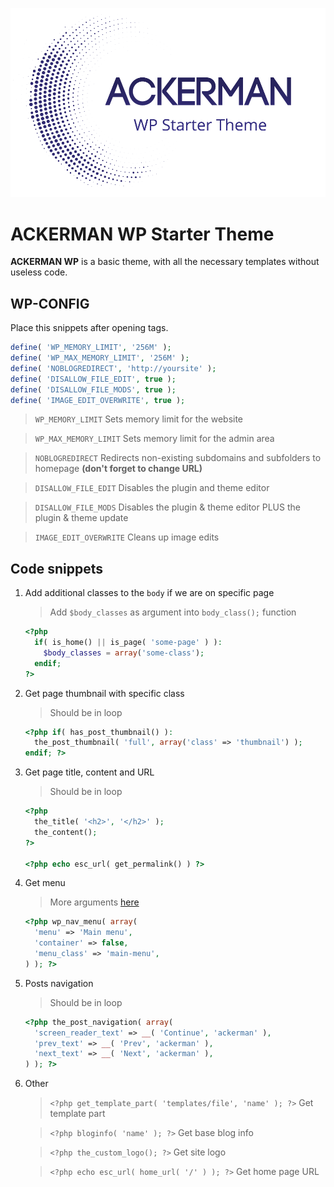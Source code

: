 ![ACKERMAN WP Starter Theme](/preview.png)

# ACKERMAN WP Starter Theme

**ACKERMAN WP** is a basic theme, with all the necessary templates without useless code.

## WP-CONFIG

Place this snippets after opening tags.

```php
define( 'WP_MEMORY_LIMIT', '256M' );
define( 'WP_MAX_MEMORY_LIMIT', '256M' );
define( 'NOBLOGREDIRECT', 'http://yoursite' );
define( 'DISALLOW_FILE_EDIT', true );
define( 'DISALLOW_FILE_MODS', true );
define( 'IMAGE_EDIT_OVERWRITE', true );
```

> `WP_MEMORY_LIMIT` Sets memory limit for the website

> `WP_MAX_MEMORY_LIMIT` Sets memory limit for the admin area

> `NOBLOGREDIRECT` Redirects non-existing subdomains and subfolders to homepage **(don't forget to change URL)**

> `DISALLOW_FILE_EDIT` Disables the plugin and theme editor

> `DISALLOW_FILE_MODS` Disables the plugin & theme editor PLUS the plugin & theme update

> `IMAGE_EDIT_OVERWRITE` Cleans up image edits

## Code snippets

1. Add additional classes to the `body` if we are on specific page

    > Add `$body_classes` as argument into `body_class();` function

    ```php
    <?php
      if( is_home() || is_page( 'some-page' ) ):
        $body_classes = array('some-class');
      endif;
    ?>
    ```

2. Get page thumbnail with specific class

    > Should be in loop

    ```php
    <?php if( has_post_thumbnail() ):
      the_post_thumbnail( 'full', array('class' => 'thumbnail') );
    endif; ?>
    ```

3. Get page title, content and URL

    > Should be in loop

    ```php
    <?php
      the_title( '<h2>', '</h2>' );
      the_content();
    ?>

    <?php echo esc_url( get_permalink() ) ?>
    ```

4. Get menu

    > More arguments [here](https://developer.wordpress.org/reference/functions/wp_nav_menu/)

    ```php
    <?php wp_nav_menu( array(
      'menu' => 'Main menu',
      'container' => false,
      'menu_class' => 'main-menu',
    ) ); ?>
    ```

5. Posts navigation

    > Should be in loop

    ```php
    <?php the_post_navigation( array(
      'screen_reader_text' => __( 'Continue', 'ackerman' ),
      'prev_text' => __( 'Prev', 'ackerman' ),
      'next_text' => __( 'Next', 'ackerman' ),
    ) ); ?>
    ```

6. Other

    > `<?php get_template_part( 'templates/file', 'name' ); ?>` Get template part

    > `<?php bloginfo( 'name' ); ?>` Get base blog info

    > `<?php the_custom_logo(); ?>` Get site logo

    > `<?php echo esc_url( home_url( '/' ) ); ?>` Get home page URL
